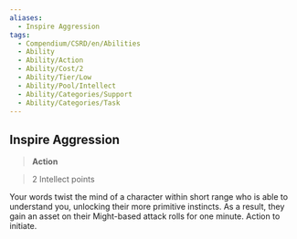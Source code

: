 ```yaml
---
aliases:
  - Inspire Aggression
tags:
  - Compendium/CSRD/en/Abilities
  - Ability
  - Ability/Action
  - Ability/Cost/2
  - Ability/Tier/Low
  - Ability/Pool/Intellect
  - Ability/Categories/Support
  - Ability/Categories/Task
---
```

  
    
## Inspire Aggression    
>**Action**    
>2 Intellect points  
    
Your words twist the mind of a character within short range who is able to understand you, unlocking their more primitive instincts. As a result, they gain an asset on their Might-based attack rolls for one minute. Action to initiate.